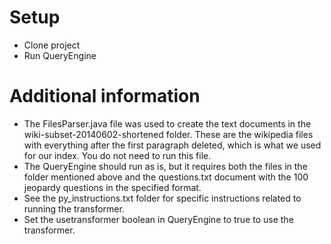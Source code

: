 # Setup

* Clone project
* Run QueryEngine

# Additional information

* The FilesParser.java file was used to create the text documents in the wiki-subset-20140602-shortened folder. These are the wikipedia files with everything after the first paragraph deleted, which is what we used for our index. You do not need to run this file.
* The QueryEngine should run as is, but it requires both the files in the folder mentioned above and the questions.txt document with the 100 jeopardy questions in the specified format.
* See the py_instructions.txt folder for specific instructions related to running the transformer.
* Set the usetransformer boolean in QueryEngine to true to use the transformer.

